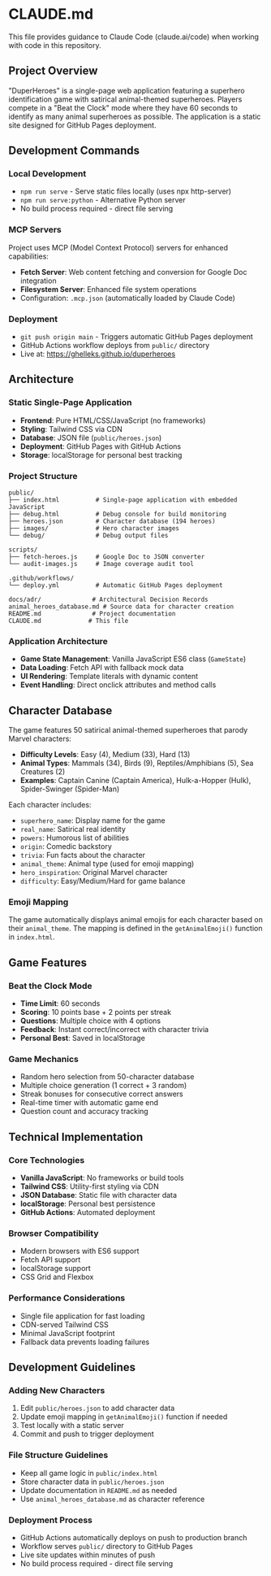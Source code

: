 # CLAUDE.md

This file provides guidance to Claude Code (claude.ai/code) when working with code in this repository.

## Project Overview

"DuperHeroes" is a single-page web application featuring a superhero identification game with satirical animal-themed superheroes. Players compete in a "Beat the Clock" mode where they have 60 seconds to identify as many animal superheroes as possible. The application is a static site designed for GitHub Pages deployment.

## Development Commands

### Local Development
- `npm run serve` - Serve static files locally (uses npx http-server)
- `npm run serve:python` - Alternative Python server
- No build process required - direct file serving

### MCP Servers
Project uses MCP (Model Context Protocol) servers for enhanced capabilities:
- **Fetch Server**: Web content fetching and conversion for Google Doc integration
- **Filesystem Server**: Enhanced file system operations
- Configuration: `.mcp.json` (automatically loaded by Claude Code)

### Deployment
- `git push origin main` - Triggers automatic GitHub Pages deployment
- GitHub Actions workflow deploys from `public/` directory
- Live at: https://ghelleks.github.io/duperheroes

## Architecture

### Static Single-Page Application
- **Frontend**: Pure HTML/CSS/JavaScript (no frameworks)
- **Styling**: Tailwind CSS via CDN
- **Database**: JSON file (`public/heroes.json`)
- **Deployment**: GitHub Pages with GitHub Actions
- **Storage**: localStorage for personal best tracking

### Project Structure
```
public/
├── index.html          # Single-page application with embedded JavaScript
├── debug.html          # Debug console for build monitoring
├── heroes.json         # Character database (194 heroes)
├── images/             # Hero character images
└── debug/              # Debug output files

scripts/
├── fetch-heroes.js     # Google Doc to JSON converter
└── audit-images.js     # Image coverage audit tool

.github/workflows/
└── deploy.yml          # Automatic GitHub Pages deployment

docs/adr/              # Architectural Decision Records
animal_heroes_database.md # Source data for character creation
README.md              # Project documentation
CLAUDE.md             # This file
```

### Application Architecture
- **Game State Management**: Vanilla JavaScript ES6 class (`GameState`)
- **Data Loading**: Fetch API with fallback mock data
- **UI Rendering**: Template literals with dynamic content
- **Event Handling**: Direct onclick attributes and method calls

## Character Database

The game features 50 satirical animal-themed superheroes that parody Marvel characters:
- **Difficulty Levels**: Easy (4), Medium (33), Hard (13)
- **Animal Types**: Mammals (34), Birds (9), Reptiles/Amphibians (5), Sea Creatures (2)
- **Examples**: Captain Canine (Captain America), Hulk-a-Hopper (Hulk), Spider-Swinger (Spider-Man)

Each character includes:
- `superhero_name`: Display name for the game
- `real_name`: Satirical real identity
- `powers`: Humorous list of abilities
- `origin`: Comedic backstory
- `trivia`: Fun facts about the character
- `animal_theme`: Animal type (used for emoji mapping)
- `hero_inspiration`: Original Marvel character
- `difficulty`: Easy/Medium/Hard for game balance

### Emoji Mapping
The game automatically displays animal emojis for each character based on their `animal_theme`. The mapping is defined in the `getAnimalEmoji()` function in `index.html`.

## Game Features

### Beat the Clock Mode
- **Time Limit**: 60 seconds
- **Scoring**: 10 points base + 2 points per streak
- **Questions**: Multiple choice with 4 options
- **Feedback**: Instant correct/incorrect with character trivia
- **Personal Best**: Saved in localStorage

### Game Mechanics
- Random hero selection from 50-character database
- Multiple choice generation (1 correct + 3 random)
- Streak bonuses for consecutive correct answers
- Real-time timer with automatic game end
- Question count and accuracy tracking

## Technical Implementation

### Core Technologies
- **Vanilla JavaScript**: No frameworks or build tools
- **Tailwind CSS**: Utility-first styling via CDN
- **JSON Database**: Static file with character data
- **localStorage**: Personal best persistence
- **GitHub Actions**: Automated deployment

### Browser Compatibility
- Modern browsers with ES6 support
- Fetch API support
- localStorage support
- CSS Grid and Flexbox

### Performance Considerations
- Single file application for fast loading
- CDN-served Tailwind CSS
- Minimal JavaScript footprint
- Fallback data prevents loading failures

## Development Guidelines

### Adding New Characters
1. Edit `public/heroes.json` to add character data
2. Update emoji mapping in `getAnimalEmoji()` function if needed
3. Test locally with a static server
4. Commit and push to trigger deployment

### File Structure Guidelines
- Keep all game logic in `public/index.html`
- Store character data in `public/heroes.json`
- Update documentation in `README.md` as needed
- Use `animal_heroes_database.md` as character reference

### Deployment Process
- GitHub Actions automatically deploys on push to production branch
- Workflow serves `public/` directory to GitHub Pages
- Live site updates within minutes of push
- No build process required - direct file serving